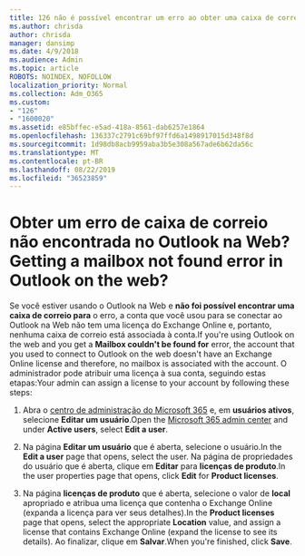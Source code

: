 ```yaml
---
title: 126 não é possível encontrar um erro ao obter uma caixa de correio no OWA?
ms.author: chrisda
author: chrisda
manager: dansimp
ms.date: 4/9/2018
ms.audience: Admin
ms.topic: article
ROBOTS: NOINDEX, NOFOLLOW
localization_priority: Normal
ms.collection: Adm_O365
ms.custom:
- "126"
- "1600020"
ms.assetid: e85bffec-e5ad-418a-8561-dab6257e1864
ms.openlocfilehash: 136337c2791c69bf97ffd6a1498917015d348f8d
ms.sourcegitcommit: 1d98db8acb9959aba3b5e308a567ade6b62da56c
ms.translationtype: MT
ms.contentlocale: pt-BR
ms.lasthandoff: 08/22/2019
ms.locfileid: "36523859"
---
```

# <a name="getting-a-mailbox-not-found-error-in-outlook-on-the-web"></a><span data-ttu-id="d5c90-102">Obter um erro de caixa de correio não encontrada no Outlook na Web?</span><span class="sxs-lookup"><span data-stu-id="d5c90-102">Getting a mailbox not found error in Outlook on the web?</span></span>

<span data-ttu-id="d5c90-103">Se você estiver usando o Outlook na Web e **não foi possível encontrar uma caixa de correio para** o erro, a conta que você usou para se conectar ao Outlook na Web não tem uma licença do Exchange Online e, portanto, nenhuma caixa de correio está associada à conta.</span><span class="sxs-lookup"><span data-stu-id="d5c90-103">If you're using Outlook on the web and you get a **Mailbox couldn't be found for** error, the account that you used to connect to Outlook on the web doesn't have an Exchange Online license and therefore, no mailbox is associated with the account.</span></span> <span data-ttu-id="d5c90-104">O administrador pode atribuir uma licença à sua conta, seguindo estas etapas:</span><span class="sxs-lookup"><span data-stu-id="d5c90-104">Your admin can assign a license to your account by following these steps:</span></span>

1. <span data-ttu-id="d5c90-105">Abra o [centro de administração do Microsoft 365](https://portal.office.com/adminportal/home#/homepage) e, em **usuários ativos**, selecione **Editar um usuário**.</span><span class="sxs-lookup"><span data-stu-id="d5c90-105">Open the [Microsoft 365 admin center](https://portal.office.com/adminportal/home#/homepage) and under **Active users**, select **Edit a user**.</span></span>

2. <span data-ttu-id="d5c90-106">Na página **Editar um usuário** que é aberta, selecione o usuário.</span><span class="sxs-lookup"><span data-stu-id="d5c90-106">In the **Edit a user** page that opens, select the user.</span></span> <span data-ttu-id="d5c90-107">Na página de propriedades do usuário que é aberta, clique em **Editar** para **licenças de produto**.</span><span class="sxs-lookup"><span data-stu-id="d5c90-107">In the user properties page that opens, click **Edit** for **Product licenses**.</span></span>

3. <span data-ttu-id="d5c90-108">Na página **licenças de produto** que é aberta, selecione o valor de **local** apropriado e atribua uma licença que contenha o Exchange Online (expanda a licença para ver seus detalhes).</span><span class="sxs-lookup"><span data-stu-id="d5c90-108">In the **Product licenses** page that opens, select the appropriate **Location** value, and assign a license that contains Exchange Online (expand the license to see its details).</span></span> <span data-ttu-id="d5c90-109">Ao finalizar, clique em **Salvar**.</span><span class="sxs-lookup"><span data-stu-id="d5c90-109">When you're finished, click **Save**.</span></span>
